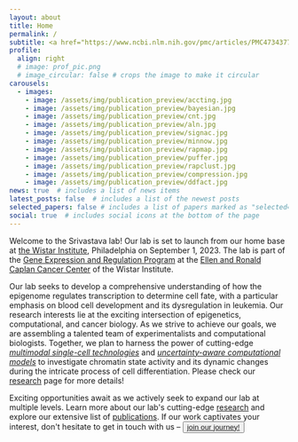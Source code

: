 ```yaml
---
layout: about
title: Home
permalink: /
subtitle: <a href="https://www.ncbi.nlm.nih.gov/pmc/articles/PMC4734377/"><b><font size="+2">Integrative Systems Biology</font></a>
profile:
  align: right
  # image: prof_pic.png
  # image_circular: false # crops the image to make it circular
carousels:
  - images: 
    - image: /assets/img/publication_preview/accting.jpg
    - image: /assets/img/publication_preview/bayesian.jpg
    - image: /assets/img/publication_preview/cnt.jpg
    - image: /assets/img/publication_preview/aln.jpg
    - image: /assets/img/publication_preview/signac.jpg
    - image: /assets/img/publication_preview/minnow.jpg
    - image: /assets/img/publication_preview/rapmap.jpg
    - image: /assets/img/publication_preview/puffer.jpg
    - image: /assets/img/publication_preview/rapclust.jpg
    - image: /assets/img/publication_preview/compression.jpg
    - image: /assets/img/publication_preview/ddfact.jpg
news: true  # includes a list of news items
latest_posts: false  # includes a list of the newest posts
selected_papers: false # includes a list of papers marked as "selected={true}"
social: true  # includes social icons at the bottom of the page
---
```


Welcome to the Srivastava lab! Our lab is set to launch from our home base at <a href="https://wistar.org/">the Wistar Institute</a>, Philadelphia on September 1, 2023. The lab is part of the <a href="https://wistar.org/research-discoveries/ellen-and-ronald-caplan-cancer-center/gene-expression-and-regulation-program#:~:text=The%20Gene%20Expression%20and%20Regulation,in%20cancer%20etiology%20and%20therapeutics.">Gene Expression and Regulation Program</a> at the <a href="https://wistar.org/research-discoveries/ellen-and-ronald-caplan-cancer-center">Ellen and Ronald Caplan Cancer Center</a> of the Wistar Institute.

Our lab seeks to develop a comprehensive understanding of how the epigenome regulates transcription to determine cell fate, with a particular emphasis on blood cell development and its dysregulation in leukemia. Our research interests lie at the exciting intersection of epigenetics, computational, and cancer biology. As we strive to achieve our goals, we are assembling a talented team of experimentalists and computational biologists. Together, we plan to harness the power of cutting-edge <u><i>multimodal single-cell technologies</i></u> and <u><i>uncertainty-aware computational models</i></u> to investigate chromatin state activity and its dynamic changes during the intricate process of cell differentiation. Please check our <a href="{{ 'research' | relative_url }}">research</a> page for more details!

Exciting opportunities await as we actively seek to expand our lab at multiple levels. Learn more about our lab's cutting-edge <a href="{{ 'research' | relative_url }}">research</a> and explore our extensive list of <a href="{{ 'publications' | relative_url }}">publications</a>. If our work captivates your interest, don't hesitate to get in touch with us – <button style="background-color: light-grey">
    <a href="{{ 'contact' | relative_url }}">join our journey!</a>
  </button>


